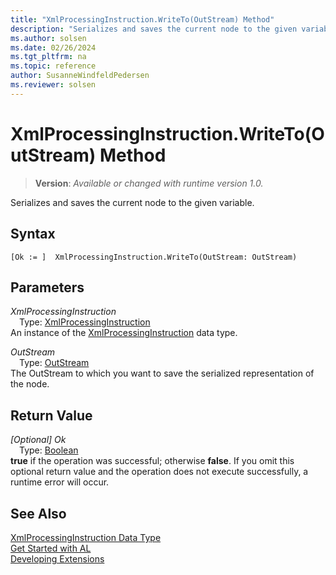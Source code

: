 ```yaml
---
title: "XmlProcessingInstruction.WriteTo(OutStream) Method"
description: "Serializes and saves the current node to the given variable."
ms.author: solsen
ms.date: 02/26/2024
ms.tgt_pltfrm: na
ms.topic: reference
author: SusanneWindfeldPedersen
ms.reviewer: solsen
---
```

[//]: # (START>DO_NOT_EDIT)
[//]: # (IMPORTANT:Do not edit any of the content between here and the END>DO_NOT_EDIT.)
[//]: # (Any modifications should be made in the .xml files in the ModernDev repo.)
# XmlProcessingInstruction.WriteTo(OutStream) Method
> **Version**: _Available or changed with runtime version 1.0._

Serializes and saves the current node to the given variable.


## Syntax
```AL
[Ok := ]  XmlProcessingInstruction.WriteTo(OutStream: OutStream)
```
## Parameters
*XmlProcessingInstruction*  
&emsp;Type: [XmlProcessingInstruction](xmlprocessinginstruction-data-type.md)  
An instance of the [XmlProcessingInstruction](xmlprocessinginstruction-data-type.md) data type.  

*OutStream*  
&emsp;Type: [OutStream](../outstream/outstream-data-type.md)  
The OutStream to which you want to save the serialized representation of the node.  


## Return Value
*[Optional] Ok*  
&emsp;Type: [Boolean](../boolean/boolean-data-type.md)  
**true** if the operation was successful; otherwise **false**.   If you omit this optional return value and the operation does not execute successfully, a runtime error will occur.  


[//]: # (IMPORTANT: END>DO_NOT_EDIT)
## See Also
[XmlProcessingInstruction Data Type](xmlprocessinginstruction-data-type.md)  
[Get Started with AL](../../devenv-get-started.md)  
[Developing Extensions](../../devenv-dev-overview.md)